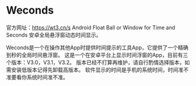 # Weconds
官方网址：https://wt3.cn/s
Android Float Ball or Window for Time and Seconds 安卓全局悬浮窗动态时间显示。

Weconds是一个在操作其他App时提供时间提示的工具App，它提供了一个精确到秒的全局时间悬浮窗。
这是一个在安卓平台上显示时间浮窗的App，目前有三个版本：V3.0，V3.1，V3.2。
版本已经不打算再维护，请自行酌情选择版本，如需安装低版本记得先卸载高版本。
软件显示的时间是手机的系统时间，时间准不准要看你系统时间准不准。
